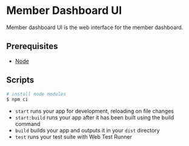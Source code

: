 # Member Dashboard UI

Member dashboard UI is the web interface for the member dashboard.

## Prerequisites

- [Node](https://nodejs.org/en/)

## Scripts

```bash
# install node modules
$ npm ci
```

- `start` runs your app for development, reloading on file changes
- `start:build` runs your app after it has been built using the build command
- `build` builds your app and outputs it in your `dist` directory
- `test` runs your test suite with Web Test Runner
